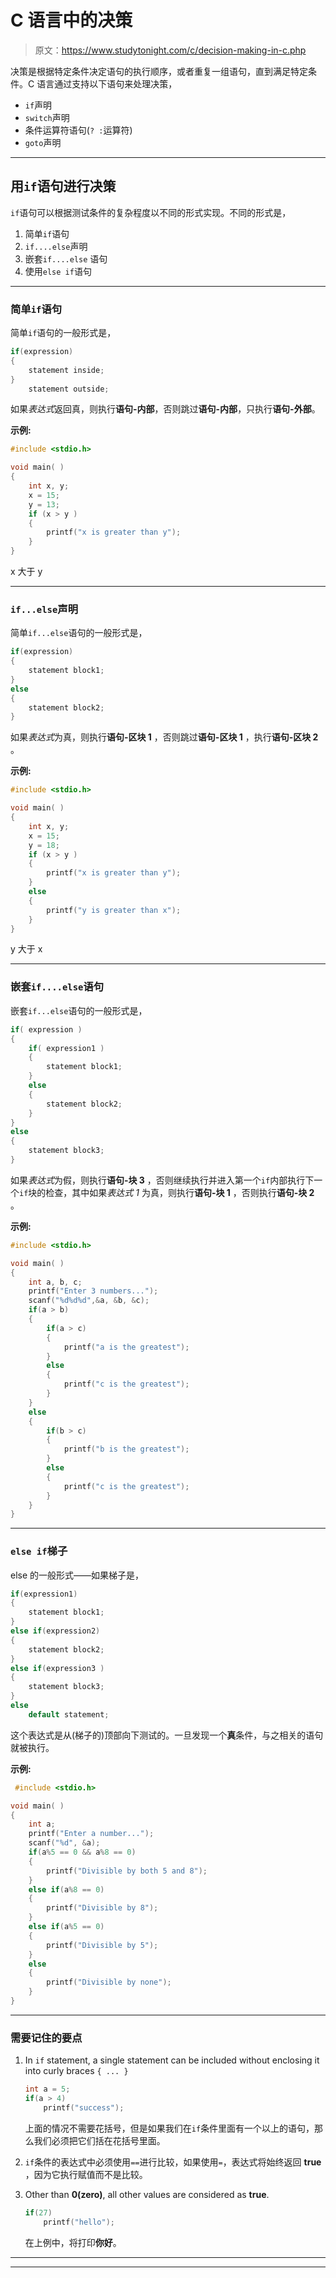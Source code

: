 # C 语言中的决策

> 原文：<https://www.studytonight.com/c/decision-making-in-c.php>

决策是根据特定条件决定语句的执行顺序，或者重复一组语句，直到满足特定条件。C 语言通过支持以下语句来处理决策，

*   `if`声明
*   `switch`声明
*   条件运算符语句(`? :`运算符)
*   `goto`声明

* * *

## 用`if`语句进行决策

`if`语句可以根据测试条件的复杂程度以不同的形式实现。不同的形式是，

1.  简单`if`语句
2.  `if....else`声明
3.  嵌套`if....else` 语句
4.  使用`else if`语句

* * *

### 简单`if`语句

简单`if`语句的一般形式是，

```cpp
if(expression)
{
    statement inside;
}
    statement outside;
```

如果*表达式*返回真，则执行**语句-内部**，否则跳过**语句-内部**，只执行**语句-外部**。

**示例:**

```cpp
#include <stdio.h>

void main( )
{
    int x, y;
    x = 15;
    y = 13;
    if (x > y )
    {
        printf("x is greater than y");
    }
}
```

x 大于 y

* * *

### `if...else`声明

简单`if...else`语句的一般形式是，

```cpp
if(expression)
{
    statement block1;
}
else
{
    statement block2;
}
```

如果*表达式*为真，则执行**语句-区块 1** ，否则跳过**语句-区块 1** ，执行**语句-区块 2** 。

**示例:**

```cpp
#include <stdio.h>

void main( )
{
    int x, y;
    x = 15;
    y = 18;
    if (x > y )
    {
        printf("x is greater than y");
    }
    else
    {
        printf("y is greater than x");
    }
}
```

y 大于 x

* * *

### 嵌套`if....else`语句

嵌套`if...else`语句的一般形式是，

```cpp
if( expression )
{
    if( expression1 )
    {
        statement block1;
    }
    else 
    {
        statement block2;
    }
}
else
{
    statement block3;
}
```

如果*表达式*为假，则执行**语句-块 3** ，否则继续执行并进入第一个`if`内部执行下一个`if`块的检查，其中如果*表达式 1* 为真，则执行**语句-块 1** ，否则执行**语句-块 2** 。

**示例:**

```cpp
#include <stdio.h>

void main( )
{
    int a, b, c;
    printf("Enter 3 numbers...");
    scanf("%d%d%d",&a, &b, &c);
    if(a > b)
    { 
        if(a > c)
        {
            printf("a is the greatest");
        }
        else 
        {
            printf("c is the greatest");
        }
    }
    else
    {
        if(b > c)
        {
            printf("b is the greatest");
        }
        else
        {
            printf("c is the greatest");
        }
    }
} 
```

* * *

### `else if`梯子

else 的一般形式——如果梯子是，

```cpp
if(expression1)
{
    statement block1;
}
else if(expression2) 
{
    statement block2;
}
else if(expression3 ) 
{
    statement block3;
}
else 
    default statement;
```

这个表达式是从(梯子的)顶部向下测试的。一旦发现一个**真**条件，与之相关的语句就被执行。

**示例:**

```cpp
 #include <stdio.h>

void main( )
{
    int a;
    printf("Enter a number...");
    scanf("%d", &a);
    if(a%5 == 0 && a%8 == 0)
    {
        printf("Divisible by both 5 and 8");
    }  
    else if(a%8 == 0)
    {
        printf("Divisible by 8");
    }
    else if(a%5 == 0)
    {
        printf("Divisible by 5");
    }
    else 
    {
        printf("Divisible by none");
    }
}
```

* * *

### 需要记住的要点

1.  In `if` statement, a single statement can be included without enclosing it into curly braces `{ ... }`

    ```cpp
    int a = 5;
    if(a > 4)
        printf("success");
    ```

    上面的情况不需要花括号，但是如果我们在`if`条件里面有一个以上的语句，那么我们必须把它们括在花括号里面。

2.  `if`条件的表达式中必须使用`==`进行比较，如果使用`=`，表达式将始终返回 **true** ，因为它执行赋值而不是比较。
3.  Other than **0(zero)**, all other values are considered as **true**.

    ```cpp
    if(27)
        printf("hello");
    ```

    在上例中，将打印**你好**。

* * *

* * *